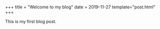 +++
title = "Welcome to my blog"
date = 2019-11-27
template="post.html"
+++

This is my first blog post.